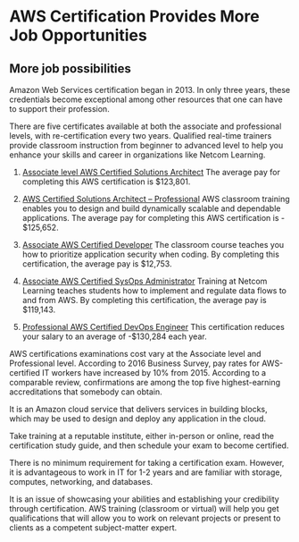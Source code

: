 # AWS Certification Provides More Job Opportunities

## More job possibilities
Amazon Web Services certification began in 2013. In only three years, these credentials become exceptional among other resources that one can have to support their profession.

There are five certificates available at both the associate and professional levels, with re-certification every two years. Qualified real-time trainers provide classroom instruction from beginner to advanced level to help you enhance your skills and career in organizations like Netcom Learning.
1. [Associate level AWS Certified Solutions Architect]
The average pay for completing this AWS certification is $123,801.

[//]: # (Any comments)
[Associate level AWS Certified Solutions Architect]:<https://www.netcomlearning.com/certification/aws-certified-solutions-architect-associate/599/?advid=1356>

2. [AWS Certified Solutions Architect – Professional]
AWS classroom training enables you to design and build dynamically scalable and dependable applications.
The average pay for completing this AWS certification is - $125,652.

[//]: # (Any comments)
[AWS Certified Solutions Architect – Professional]:<https://www.netcomlearning.com/certification/aws-certified-solutions-architect-professional/545/?advid=1356>


3. [Associate AWS Certified Developer]
The classroom course teaches you how to prioritize application security when coding.
By completing this certification, the average pay is $12,753.

[//]: # (Any comments)
[Associate AWS Certified Developer]:<https://www.netcomlearning.com/certification/aws-certified-developer-associate/602/?advid=1356>


4. [Associate AWS Certified SysOps Administrator]
Training at Netcom Learning teaches students how to implement and regulate data flows to and from AWS.
By completing this certification, the average pay is $119,143.

[//]: # (Any comments)
[Associate AWS Certified SysOps Administrator]:<https://www.netcomlearning.com/certification/aws-certified-sysops-administrator-associate/601/?advid=1356>

5. [Professional AWS Certified DevOps Engineer]
This certification reduces your salary to an average of -$130,284 each year.

[//]: # (Any comments)
[Professional AWS Certified DevOps Engineer]:<https://www.netcomlearning.com/certification/aws-certified-devops-engineer-professional/600/?advid=1356>

AWS certifications examinations cost vary at the Associate level and Professional level. According to 2016 Business Survey, pay rates for AWS-certified IT workers have increased by 10% from 2015. According to a comparable review, confirmations are among the top five highest-earning accreditations that somebody can obtain.

[//]: # (Any comments)
[AWS certifications]:<https://www.netcomlearning.com/vendors/aws-training.phtml?advid=1356>

It is an Amazon cloud service that delivers services in building blocks, which may be used to design and deploy any application in the cloud.

Take training at a reputable institute, either in-person or online, read the certification study guide, and then schedule your exam to become certified.

There is no minimum requirement for taking a certification exam. However, it is advantageous to work in IT for 1-2 years and are familiar with storage, computes, networking, and databases.

It is an issue of showcasing your abilities and establishing your credibility through certification. AWS training (classroom or virtual) will help you get qualifications that will allow you to work on relevant projects or present to clients as a competent subject-matter expert.
